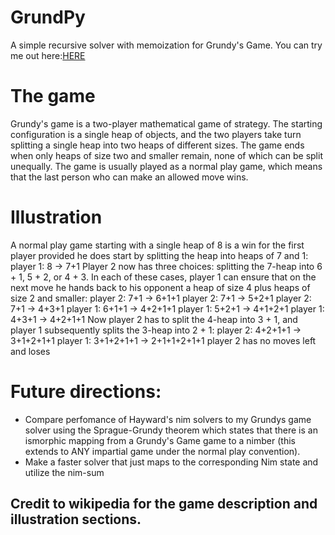 # GrundPy
A simple recursive solver with memoization for Grundy's Game. 
You can try me out here:[HERE](https://repl.it/@OwenMcLeod1/PoliticalApprehensiveTheories)
# The game
Grundy's game is a two-player mathematical game of strategy. The starting configuration is a single heap of objects, and the two players take turn splitting a single heap into two heaps of different sizes. The game ends when only heaps of size two and smaller remain, none of which can be split unequally. The game is usually played as a normal play game, which means that the last person who can make an allowed move wins. 
# Illustration
A normal play game starting with a single heap of 8 is a win for the first player provided he does start by splitting the heap into heaps of 7 and 1: 
  player 1: 8 → 7+1
Player 2 now has three choices: splitting the 7-heap into 6 + 1, 5 + 2, or 4 + 3. In each of these cases, player 1 can ensure that on the next move he hands back to his opponent a heap of size 4 plus heaps of size 2 and smaller: 
  player 2: 7+1   → 6+1+1        player 2: 7+1   → 5+2+1        player 2: 7+1   → 4+3+1
  player 1: 6+1+1 → 4+2+1+1      player 1: 5+2+1 → 4+1+2+1      player 1: 4+3+1 → 4+2+1+1
Now player 2 has to split the 4-heap into 3 + 1, and player 1 subsequently splits the 3-heap into 2 + 1: 
  player 2: 4+2+1+1   → 3+1+2+1+1
  player 1: 3+1+2+1+1 → 2+1+1+2+1+1
  player 2 has no moves left and loses
# Future directions:
* Compare perfomance of Hayward's nim solvers to my Grundys game solver using the Sprague-Grundy theorem which states that there is an ismorphic mapping from a Grundy's Game game to a nimber (this extends to ANY impartial game under the normal play convention). 
* Make a faster solver that just maps to the corresponding Nim state and utilize the nim-sum 
## Credit to wikipedia for the game description and illustration sections. 

